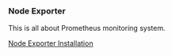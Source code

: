 ### Node Exporter

This is all about Prometheus monitoring system.

[Node Exporter Installation](https://github.com/hamidaria70/personal/blob/master/monitoring/node-exporter/installation.md)

